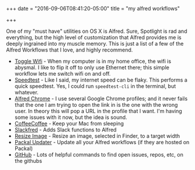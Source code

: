 +++
date = "2016-09-06T08:41:20-05:00"
title = "my alfred workflows"

+++

One of my "must have" utilities on OS X is Alfred. Sure, Spotlight is rad and everything, but the high level of customization that Alfred provides me is deeply ingrained into my muscle memory. This is just a list of a few of the Alfred Workflows that I love, and highly recommend.

* [Toggle Wifi](http://www.packal.org/workflow/toggle-wifi) - When my computer is in my home office, the wifi is abysmal. I like to flip it off to only use Ethernet there; this simple workflow lets me switch wifi on and off.
* [Speedtest](http://www.packal.org/workflow/speedtest) - Like I said, my internet speed can be flaky. This performs a quick speedtest. Yes, I could run `speedtest-cli` in the terminal, but whatever.
* [Alfred Chrome](http://www.packal.org/workflow/alfred-chrome) - I use several Google Chrome profiles; and it never fails that the one I am trying to open the link in is the one with the wrong user. In theory this will pop a URL in the profile that I want. I'm having some issues with it now, but the idea is sound.
* [CoffeeCoffee](http://www.packal.org/workflow/coffeecoffee) - Keep your Mac from sleeping
* [Slackfred](http://www.packal.org/workflow/slackfred) - Adds Slack functions to Alfred
* [Resize Image](http://www.packal.org/workflow/resize-image) - Resize an image, selected in Finder, to a target width
* [Packal Updater](http://www.packal.org/workflow/packal-updater) - Update all your Alfred workflows (if they are hosted on Packal)
* [GitHub](http://www.packal.org/workflow/github-command-bar) - Lots of helpful commands to find open issues, repos, etc, on the githubs
